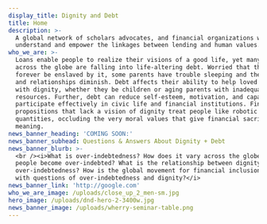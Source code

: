 ```yaml
---
display_title: Dignity and Debt
title: Home
description: >-
  A global network of scholars advocates, and financial organizations working to
  understand and empower the linkages between lending and human values.
who_we_are: >-
  Loans enable people to realize their visions of a good life, yet many families
  across the globe are falling into life-altering debt. Worried that they will
  forever be enslaved by it, some parents have trouble sleeping and their health
  and relationships diminish. Debt affects their ability to help loved ones live
  with dignity, whether they be children or aging parents with inadequate
  resources. Further, debt can reduce self-esteem, motivation, and capacity to
  participate effectively in civic life and financial institutions. Financial
  propositions that lack a vision of dignity treat people like robotic
  quantities, occluding the very moral values that give financial sacrifices
  meaning.
news_banner_heading: 'COMING SOON:'
news_banner_subhead: Questions & Answers About Dignity + Debt
news_banner_blurb: >-
  <br /><i>What is over-indebtedness? How does it vary across the globe? Why do
  people become over-indebted? What is the relationship between dignity and
  over-indebtedness? How is the global movement for financial inclusion dealing
  with questions of over-indebtedness and dignity?</i>
news_banner_link: 'http://google.com'
who_we_are_image: /uploads/close_up_2_men-sm.jpg
hero_image: /uploads/dnd-hero-2-3400w.jpg
news_banner_image: /uploads/wherry-seminar-table.png
---
```


